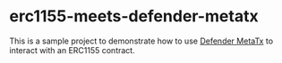 # erc1155-meets-defender-metatx

This is a sample project to demonstrate how to use [Defender MetaTx](https://docs.openzeppelin.com/defender/metatx) to interact with an ERC1155 contract.
